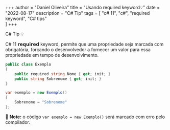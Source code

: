 +++
author = "Daniel Oliveira"
title = "Usando required keyword💡"
date = "2022-08-17"
description = "C# Tip"
tags = [
    "c# 11",
    "c#",
    "required keyword",
    "C# tips"   
]
+++

C# Tip 💡

C# 11 𝗿𝗲𝗾𝘂𝗶𝗿𝗲𝗱 keyword, permite que uma propriedade seja marcada com obrigatória, forçando o desenvolvedor a fornecer um valor para essa propriedade em tempo de desenvolvimento.

```csharp
public class Exemplo
{
    public required string Nome { get; init; }
    public string Sobrenome { get; init; }
}

var exemplo = new Exemplo()
{
    Sobrenome = "Sobrenome"
};
```

:memo: **Note:** o código `var exemplo = new Exemplo()` será marcado com erro pelo compilador.